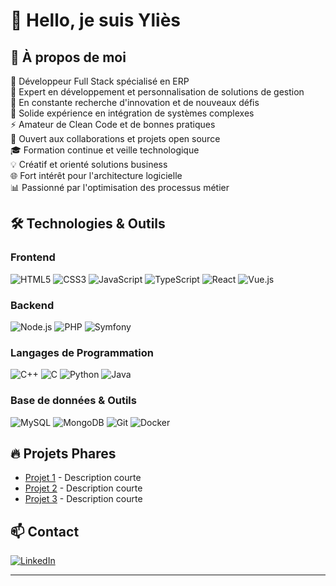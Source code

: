 # 👋 Hello, je suis Yliès

## 💫 À propos de moi
🔭 Développeur Full Stack spécialisé en ERP  
🎯 Expert en développement et personnalisation de solutions de gestion  
🌱 En constante recherche d'innovation et de nouveaux défis  
💼 Solide expérience en intégration de systèmes complexes  
⚡ Amateur de Clean Code et de bonnes pratiques  
🤝 Ouvert aux collaborations et projets open source  
🎓 Formation continue et veille technologique  
💡 Créatif et orienté solutions business  
🌐 Fort intérêt pour l'architecture logicielle  
📊 Passionné par l'optimisation des processus métier

## 🛠 Technologies & Outils
### Frontend
![HTML5](https://img.shields.io/badge/-HTML5-E34F26?style=flat-square&logo=html5&logoColor=white)
![CSS3](https://img.shields.io/badge/-CSS3-1572B6?style=flat-square&logo=css3&logoColor=white)
![JavaScript](https://img.shields.io/badge/-JavaScript-F7DF1E?style=flat-square&logo=javascript&logoColor=black)
![TypeScript](https://img.shields.io/badge/-TypeScript-3178C6?style=flat-square&logo=typescript&logoColor=white)
![React](https://img.shields.io/badge/-React-61DAFB?style=flat-square&logo=react&logoColor=black)
![Vue.js](https://img.shields.io/badge/-Vue.js-4FC08D?style=flat-square&logo=vue.js&logoColor=white)

### Backend
![Node.js](https://img.shields.io/badge/-Node.js-339933?style=flat-square&logo=node.js&logoColor=white)
![PHP](https://img.shields.io/badge/-PHP-777BB4?style=flat-square&logo=php&logoColor=white)
![Symfony](https://img.shields.io/badge/-Symfony-000000?style=flat-square&logo=symfony&logoColor=white)

### Langages de Programmation
![C++](https://img.shields.io/badge/-C++-00599C?style=flat-square&logo=c%2B%2B&logoColor=white)
![C](https://img.shields.io/badge/-C-A8B9CC?style=flat-square&logo=c&logoColor=black)
![Python](https://img.shields.io/badge/-Python-3776AB?style=flat-square&logo=python&logoColor=white)
![Java](https://img.shields.io/badge/-Java-007396?style=flat-square&logo=java&logoColor=white)

### Base de données & Outils
![MySQL](https://img.shields.io/badge/-MySQL-4479A1?style=flat-square&logo=mysql&logoColor=white)
![MongoDB](https://img.shields.io/badge/-MongoDB-47A248?style=flat-square&logo=mongodb&logoColor=white)
![Git](https://img.shields.io/badge/-Git-F05032?style=flat-square&logo=git&logoColor=white)
![Docker](https://img.shields.io/badge/-Docker-2496ED?style=flat-square&logo=docker&logoColor=white)

## 🔥 Projets Phares
- [Projet 1](lien) - Description courte
- [Projet 2](lien) - Description courte
- [Projet 3](lien) - Description courte

## 📫 Contact
[![LinkedIn](https://img.shields.io/badge/-LinkedIn-0A66C2?style=flat-square&logo=linkedin&logoColor=white)](votre-lien-linkedin)

---
